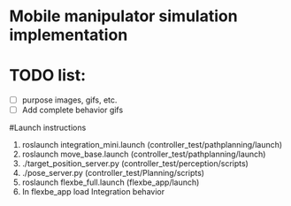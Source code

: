 # Mobile manipulator simulation implementation

# TODO list:

- [ ] purpose images, gifs, etc.
- [ ] Add complete behavior gifs

#Launch instructions

1. roslaunch integration_mini.launch (controller_test/pathplanning/launch)
2. roslaunch move_base.launch (controller_test/pathplanning/launch)
3. ./target_position_server.py (controller_test/perception/scripts)
4. ./pose_server.py (controller_test/Planning/scripts)
5. roslaunch flexbe_full.launch (flexbe_app/launch)
6. In flexbe_app load Integration behavior
